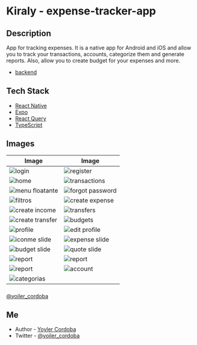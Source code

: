 # Kiraly - expense-tracker-app

## Description

App for tracking expenses. It is a native app for Android and iOS and allow you to track your transactions, accounts, categorize them and generate reports. Also, allow you to create budget for your expenses and more.

- [backend](https://github.com/yoilerlp/kiraly-expense-api)

## Tech Stack

- [React Native](https://reactnative.dev/)
- [Expo](https://expo.dev/)
- [React Query](https://react-query.tanstack.com/)
- [TypeScript](https://www.typescriptlang.org/)

## Images

| Image                                            | Image                                             |
| ------------------------------------------------ | ------------------------------------------------- |
| ![login](result/loginScreen.png)                 | ![register](result/registro.png)                  |
| ![home](result/home.png)                         | ![transactions](result/filtrar-transacciones.png) |
| ![menu floatante](result/menuflotante.png)       | ![forgot password](result/forgotpassword.png)     |
| ![filtros](result/filtro.png)                    | ![create expense](result/add-expense.png)         |
| ![create income](result/add-income.png)          | ![transfers](result/transfers.png)                |
| ![create transfer](result/add-tranfer.png)       | ![budgets](result/budget.png)                     |
| ![profile](result/profile.png)                   | ![edit profile](result/edit-profile.png)          |
| ![iconme slide](result/slide-income.png)         | ![expense slide](result/slide-expend.png)         |
| ![budget slide](result/slide-budget.png)         | ![quote slide](result/slide-quote.png)            |
| ![report](result/report-spend.png)               | ![report](result/report-grafico-barra.png)        |
| ![report](result/repor-grafico-barra-income.png) | ![account](result/accounts.png)                   |
| ![categorias](result/categories.png)             |

###

[@yoiler_cordoba](https://x.com/yoiler_cordoba)

## Me

- Author - [Yoyler Cordoba](https://www.yoyler.dev/)
- Twitter - [@yoiler_cordoba](https://x.com/yoiler_cordoba)

